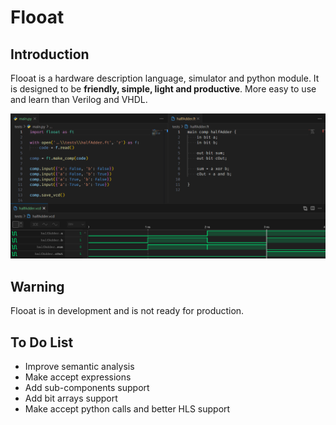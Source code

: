 # Flooat

## Introduction

Flooat is a hardware description language, simulator and python module. It is designed to be **friendly, simple, light and productive**. More easy to use and learn than Verilog and VHDL.

![Print of Flooat in VS Code](doc/print.png)

## Warning

Flooat is in development and is not ready for production.

## To Do List

- Improve semantic analysis
- Make accept expressions
- Add sub-components support
- Add bit arrays support
- Make accept python calls and better HLS support
